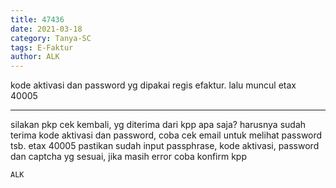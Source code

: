```yaml
---
title: 47436
date: 2021-03-18
category: Tanya-SC
tags: E-Faktur
author: ALK
---
```


kode aktivasi dan password yg dipakai regis efaktur. lalu muncul etax 40005

---

silakan pkp cek kembali, yg diterima dari kpp apa saja? harusnya sudah terima kode aktivasi dan password, coba cek email untuk melihat password tsb. etax 40005 pastikan sudah input passphrase, kode aktivasi, password dan captcha yg sesuai, jika masih error coba konfirm kpp

`ALK`
